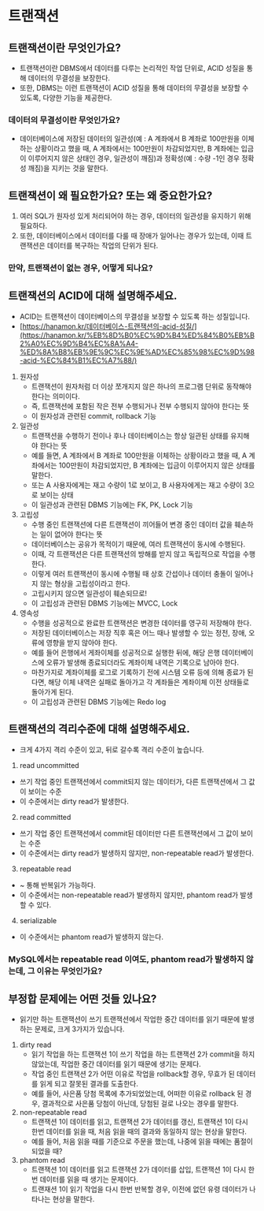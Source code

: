 # 트랜잭션

## 트랜잭션이란 무엇인가요?
- 트랜잭션이란 DBMS에서 데이터를 다루는 논리적인 작업 단위로, ACID 성질을 통해 데이터의 무결성을 보장한다.
- 또한, DBMS는 이런 트랜잭션이 ACID 성질을 통해 데이터의 무결성을 보장할 수 있도록, 다양한 기능을 제공한다.

### 데이터의 무결성이란 무엇인가요?
- 데이터베이스에 저장된 데이터의 일관성(예 : A 계좌에서 B 계좌로 100만원을 이체하는 상황이라고 했을 때, A 계좌에서는 100만원이 차감되었지만, B 계좌에는 입금이 이루어지지 않은 상태인 경우, 일관성이 깨짐)과 정확성(예 : 수량 -1인 경우 정확성 깨짐)을 지키는 것을 말한다.

## 트랜잭션이 왜 필요한가요? 또는 왜 중요한가요?
1. 여러 SQL가 원자성 있게 처리되어야 하는 경우, 데이터의 일관성을 유지하기 위해 필요하다.
2. 또한, 데이터베이스에서 데이터를 다룰 때 장애가 일어나는 경우가 있는데, 이때 트랜잭션은 데이터를 복구하는 작업의 단위가 된다.

### 만약, 트랜잭션이 없는 경우, 어떻게 되나요?


## 트랜잭션의 ACID에 대해 설명해주세요.
- ACID는 트랜잭션이 데이터베이스의 무결성을 보장할 수 있도록 하는 성질입니다.
- [https://hanamon.kr/데이터베이스-트랜잭션의-acid-성질/](https://hanamon.kr/%EB%8D%B0%EC%9D%B4%ED%84%B0%EB%B2%A0%EC%9D%B4%EC%8A%A4-%ED%8A%B8%EB%9E%9C%EC%9E%AD%EC%85%98%EC%9D%98-acid-%EC%84%B1%EC%A7%88/)
1. 원자성
    - 트랜잭션이 원자처럼 더 이상 쪼개지지 않은 하나의 프로그램 단위로 동작해야 한다는 의미이다.
    - 즉, 트랜잭션에 포함된 작은 전부 수행되거나 전부 수행되지 않아야 한다는 뜻
    - 이 원자성과 관련된 commit, rollback 기능
2. 일관성
    - 트랜잭션을 수행하기 전이나 후나 데이터베이스는 항상 일관된 상태를 유지해야 한다는 뜻
    - 예를 들면, A 계좌에서 B 계좌로 100만원을 이체하는 상황이라고 했을 때, A 계좌에서는 100만원이 차감되었지만, B 계좌에는 입금이 이루어지지 않은 상태를 말한다.
    - 또는 A 사용자에게는 재고 수량이 1로 보이고, B 사용자에게는 재고 수량이 3으로 보이는 상태
    - 이 일관성과 관련된 DBMS 기능에는 FK, PK, Lock 기능
3. 고립성
    - 수행 중인 트랜잭션에 다른 트랜잭션이 끼어들어 변경 중인 데이터 값을 훼손하는 일이 없어야 한다는 뜻
    - 데이터베이스는 공유가 목적이기 때문에, 여러 트랜잭션이 동시에 수행된다.
    - 이때, 각 트랜잭션은 다른 트랜잭션의 방해를 받지 않고 독립적으로 작업을 수행한다.
    - 이렇게 여러 트랜잭션이 동시에 수행될 때 상호 간섭이나 데이터 충돌이 일어나지 않는 형상을 고립성이라고 한다.
    - 고립시키지 않으면 일관성이 훼손되므로!
    - 이 고립성과 관련된 DBMS 기능에는 MVCC, Lock
4. 영속성
    - 수행을 성공적으로 완료한 트랜잭션은 변경한 데이터를 영구히 저장해야 한다.
    - 저장된 데이터베이스는 저장 직후 혹은 어느 때나 발생할 수 있는 정전, 장애, 오류에 영향을 받지 않아야 한다.
    - 예를 들어 은행에서 게좌이체를 성공적으로 실행한 뒤에, 해당 은행 데이터베이스에 오류가 발생해 종료되더라도 계좌이체 내역은 기록으로 남아야 한다.
    - 마찬가지로 계좌이체를 로그로 기록하기 전에 시스템 오류 등에 의해 종료가 된다면, 해당 이체 내역은 실패로 돌아가고 각 계좌들은 계좌이체 이전 상태들로 돌아가게 된다.
    - 이 고립성과 관련된 DBMS 기능에는 Redo log
  
## 트랜잭션의 격리수준에 대해 설명해주세요. 
- 크게 4가지 격리 수준이 있고, 뒤로 갈수록 격리 수준이 높습니다.
1. read uncommitted
- 쓰기 작업 중인 트랜잭션에서 commit되지 않는 데이터가, 다른 트랜잭션에서 그 값이 보이는 수준
- 이 수준에서는 dirty read가 발생한다.
2. read committed
- 쓰기 작업 중인 트랜잭션에서 commit된 데이터만 다른 트랜잭션에서 그 값이 보이는 수준
- 이 수준에서는 dirty read가 발생하지 않지만, non-repeatable read가 발생한다.
3. repeatable read
- ~ 통해 반복읽가 가능하다.
- 이 수준에서는 non-repeatable read가 발생하지 않지만, phantom read가 발생할 수 있다.
  
4. serializable
- 이 수준에서는 phantom read가 발생하지 않는다.



### MySQL에서는 repeatable read 이여도, phantom read가 발생하지 않는데, 그 이유는 무엇인가요?



## 부정합 문제에는 어떤 것들 있나요?
- 읽기만 하는 트랜잭션이 쓰기 트랜잭션에서 작업한 중간 데이터를 읽기 때문에 발생하는 문제로, 크게 3가지가 있습니다.
1. dirty read
    - 읽기 작업을 하는 트랜잭션 1이 쓰기 작업을 하는 트랜잭션 2가 commit을 하지 않았는데, 작업한 중간 데이터를 읽기 때문에 생기는 문제다.
    - 작업 중인 트랜잭션 2가 어떤 이유로 작업을 rollback할 경우, 무효가 된 데이터를 읽게 되고 잘못된 결과를 도출한다.
    - 예를 들어, 사은품 당첨 목록에 추가되었었는데, 어떠한 이유로 rollback 된 경우, 결과적으로 사은품 당첨이 아닌데, 당첨된 걸로 나오는 경우를 말한다.
2. non-repeatable read
    - 트랜잭션 1이 데이터를 읽고, 트랜잭션 2가 데이터를 갱신, 트랜잭션 1이 다시 한번 데이터를 읽을 때, 처음 읽을 때의 결과와 동일하지 않는 현상을 말한다.
    - 예를 들어, 처음 읽을 때를 기준으로 주문을 했는데, 나중에 읽을 때에는 품절이 되었을 때?
3. phantom read
    - 트랜잭션 1이 데이터를 읽고 트랜잭션 2가 데이터를 삽입, 트랜잭션 1이 다시 한번 데이터를 읽을 때 생기는 문제이다.
    - 트랜재션 1이 읽기 작업을 다시 한번 반복할 경우, 이전에 없던 유령 데이터가 나타나는 현상을 말한다.


